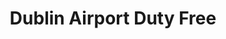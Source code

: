 ---
title: "Dublin Airport Duty Free"
url: /dublin-airport/dublin-airport-duty-free/
shop: convenience
---